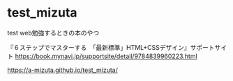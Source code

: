 # test_mizuta
test
web勉強するときの本のやつ

『６ステップでマスターする　「最新標準」HTML+CSSデザイン』サポートサイト
https://book.mynavi.jp/supportsite/detail/9784839960223.html



https://a-mizuta.github.io/test_mizuta/
